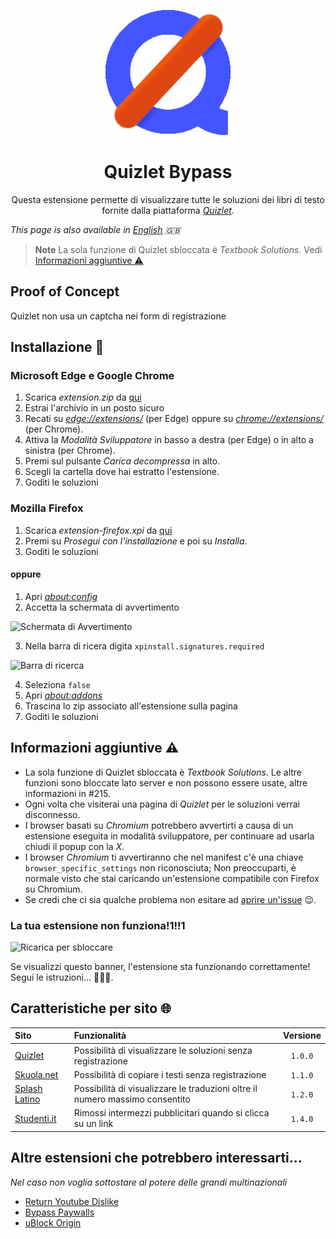 <p align="center">
  <img width="200" src="public/icons/logo-192.png" alt="Quizlet Bypass logo">
</p>
<h1 align="center">
  Quizlet Bypass
</h1>
<p align="center">
  Questa estensione permette di visualizzare tutte le soluzioni dei libri di testo fornite dalla piattaforma <a href="htps://qizlet.com/"><i>Quizlet</i></a>.
</p>

_This page is also available in <a href="./README.md">English</a> 🇬🇧_

> **Note** La sola funzione di Quizlet sbloccata è _Textbook Solutions_. Vedi [Informazioni aggiuntive ⚠️](#informazioni-aggiuntive-%EF%B8%8F)

## Proof of Concept
Quizlet non usa un captcha nei form di registrazione

## Installazione 📲
### Microsoft Edge e Google Chrome
1. Scarica _extension.zip_ da [qui](https://github.com/rospino74/Quizlet-Bypass/releases/latest/download/extension.zip)
2. Estrai l'archivio in un posto sicuro
3. Recati su _[edge://extensions/](edge://extensions/)_ (per Edge) oppure su _[chrome://extensions/](chrome://extensions/)_ (per Chrome).
4. Attiva la _Modalità Sviluppatore_ in basso a destra (per Edge) o in alto a sinistra (per Chrome).
5. Premi sul pulsante _Carica decompressa_ in alto.
6. Scegli la cartella dove hai estratto l'estensione.
7. Goditi le soluzioni

### Mozilla Firefox
1. Scarica _extension-firefox.xpi_ da [qui](https://github.com/rospino74/Quizlet-Bypass/releases/latest/download/extension-firefox.xpi)
2. Premi su _Prosegui con l'installazione_ e poi su _Installa_.
7. Goditi le soluzioni

#### oppure

1. Apri _[about:config](about:config)_
2. Accetta la schermata di avvertimento

![Schermata di Avvertimento](https://sqleoni.altervista.org/file/png/about-config-warning.png)

3. Nella barra di ricera digita `xpinstall.signatures.required`

![Barra di ricerca](https://sqleoni.altervista.org/file/png/about-config-search.png)

4. Seleziona `false`
5. Apri _[about:addons](about:addons)_
6. Trascina lo zip associato all'estensione sulla pagina
7. Goditi le soluzioni

## Informazioni aggiuntive ⚠️
* La sola funzione di Quizlet sbloccata è _Textbook Solutions_. Le altre funzioni sono bloccate lato server e non possono essere usate, altre informazioni in #215.
* Ogni volta che visiterai una pagina di _Quizlet_ per le soluzioni verrai disconnesso.
* I browser basati su _Chromium_ potrebbero avvertirti a causa di un estensione eseguita in modalità sviluppatore, per continuare ad usarla chiudi il popup con la _X_.
* I browser _Chromium_ ti avvertiranno che nel manifest c'è una chiave `browser_specific_settings` non riconosciuta; Non preoccuparti, è normale visto che stai caricando un'estensione compatibile con Firefox su Chromium.
* Se credi che ci sia qualche problema non esitare ad [aprire un'issue](https://github.com/rospino74/Quizlet-Bypass/issues/new/choose) 😉.

### La tua estensione non funziona!1!!1
![Ricarica per sbloccare](https://sqleoni.altervista.org/file/png/quizlet-unlock-refresh.png)

Se visualizzi questo banner, l'estensione sta funzionando correttamente! Segui le istruzioni... 🤦🏽‍♂️.

## Caratteristiche per sito 🌐
| Sito | Funzionalità | Versione |
|:---|:---| :---: |
| [Quizlet](https://quizlet.com/) | Possibilità di visualizzare le soluzioni senza registrazione | `1.0.0` |
| [Skuola.net](https://skuola.net/) | Possibilità di copiare i testi senza registrazione | `1.1.0` |
| [Splash Latino](https://latin.it/) | Possibilità di visualizzare le traduzioni oltre il numero massimo consentito | `1.2.0` |
| [Studenti.it](https://www.studenti.it/) | Rimossi intermezzi pubblicitari quando si clicca su un link | `1.4.0` |

## Altre estensioni che potrebbero interessarti...
_Nel caso non voglia sottostare al potere delle grandi multinazionali_
* [Return Youtube Dislike](https://github.com/Anarios/return-youtube-dislike)
* [Bypass Paywalls](https://github.com/iamadamdev/bypass-paywalls-chrome)
* [uBlock Origin](https://github.com/gorhill/uBlock)
